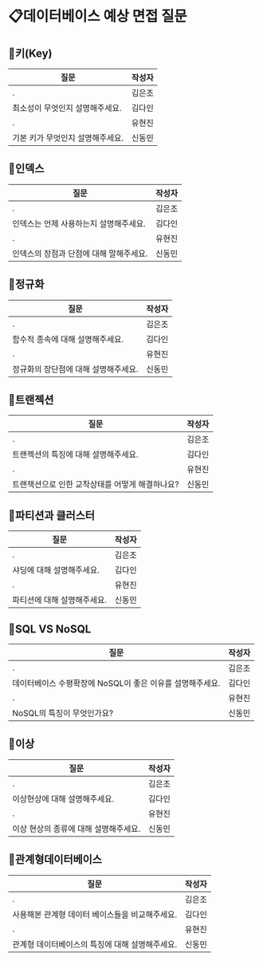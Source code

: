 # 📋데이터베이스 예상 면접 질문

## 📍키(Key)
질문|작성자|
---|---- |
.|김은조 |
최소성이 무엇인지 설명해주세요.| 김다인|
.|유현진|
기본 키가 무엇인지 설명해주세요.|신동민|

## 📍인덱스
질문|작성자|
---|---- |
.|김은조 |
인덱스는 언제 사용하는지 설명해주세요.| 김다인|
.|유현진|
인덱스의 장점과 단점에 대해 말해주세요.|신동민|

## 📍정규화
질문|작성자|
---|---- |
.|김은조 |
함수적 종속에 대해 설명해주세요.| 김다인|
.|유현진|
정규화의 장단점에 대해 설명해주세요.|신동민|

## 📍트랜젝션
질문|작성자|
---|---- |
.|김은조 |
트랜젝션의 특징에 대해 설명해주세요.| 김다인|
.|유현진|
트랜잭션으로 인한 교착상태를 어떻게 해결하나요?|신동민|

## 📍파티션과 클러스터
질문|작성자|
---|---- |
.|김은조 |
샤딩에 대해 설명해주세요.| 김다인|
.|유현진|
파티션에 대해 설명해주세요.|신동민|

## 📍SQL VS NoSQL
질문|작성자|
---|---- |
.|김은조 |
데이터베이스 수평확장에 NoSQL이 좋은 이유를 설명해주세요.| 김다인|
.|유현진|
NoSQL의 특징이 무엇인가요?|신동민|

## 📍이상
질문|작성자|
---|---- |
.|김은조 |
이상현상에 대해 설명해주세요.| 김다인|
.|유현진|
이상 현상의 종류에 대해 설명해주세요.|신동민|

## 📍관계형데이터베이스
질문|작성자|
---|---- |
.|김은조 |
사용해본 관계형 데이터 베이스들을 비교해주세요.| 김다인|
.|유현진|
관계형 데이터베이스의 특징에 대해 설명해주세요.|신동민|
